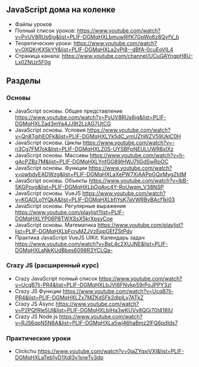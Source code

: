 ## JavaScript дома на коленке

* Файлы уроков
* Полный список уроков: https://www.youtube.com/watch?v=PvUV8RUs6ig&list=PLIF-DGMqHXLbmuwRIfK7GpWo6z8QyfV_b
* Теоретические уроки: https://www.youtube.com/watch?v=OXQKrKX5kYY&list=PLIF-DGMqHXLa2vPl8--dBfA-0cuEoVIL4
* Страница канала: https://www.youtube.com/channel/UCuGAYngpH8U-Lx0ZNUz5F0g

## Разделы

### Основы
* JavaScript основы. Общее представление https://www.youtube.com/watch?v=PvUV8RUs6ig&list=PLIF-DGMqHXLZad3mYa4JJ9t2LzAG7UtCG
* JavaScript основы. Условия https://www.youtube.com/watch?v=Qn8TgjhEOFk&list=PLIF-DGMqHXLYk5dC_vmUZhWZV59UklC0H
* JavaScript основы. Циклы https://www.youtube.com/watch?v=-n3Cg7FM7ok&list=PLIF-DGMqHXLZ0S-UYSBFpNEULUWR8xIXz
* JavaScript основы. Массивы https://www.youtube.com/watch?v=h-gAcPZBz7M&list=PLIF-DGMqHXLYnfGG89IHWJ7IlGdSwRpOC
* JavaScript основы. Функции https://www.youtube.com/watch?v=pwbdyEADWzg&list=PLIF-DGMqHXLaXePW7XiAAPpGQxMygZtdM
* JavaScript основы. Объекты https://www.youtube.com/watch?v=lbB-5KGPoyg&list=PLIF-DGMqHXLbOgAvc4Y-RoUwqm_V38NSP
* JavaScript основы. VueJS https://www.youtube.com/watch?v=KGAOLo1YQkA&list=PLIF-DGMqHXLbfiYsK7aVWRByBAcf1kl03
* JavaScript основы. Регулярные выражения https://www.youtube.com/playlist?list=PLIF-DGMqHXLYP06P8TWXSsX5krXpsyCoe
* JavaScript основы. Математика https://www.youtube.com/playlist?list=PLIF-DGMqHXLbFcruMZJVzEppGEfZStPdv
* Практика JavaScript VueJS UIKit. Календарь задач https://www.youtube.com/watch?v=BeL4c2XUJNE&list=PLIF-DGMqHXLaNkKUdBbes6098R3YCLQa-

### Crazy JS (расширенный курс)
* Crazy JavaScript полный список https://www.youtube.com/watch?v=UcqB7li-PR4&list=PLIF-DGMqHXLbJVI6FNvkp59rPoJPPY3zl
* Crazy JS Функции https://www.youtube.com/watch?v=UcqB7li-PR4&list=PLIF-DGMqHXLZx7MZKdSFk2dlplLy7ATkZ
* Crazy JS Async https://www.youtube.com/watch?v=P2PQfRIe5UI&list=PLIF-DGMqHXLblHa3wKUVy8QGj70t418IU
* Crazy JS Node.js https://www.youtube.com/watch?v=RJS6qpN5N8A&list=PLIF-DGMqHXLa5wj46haBmz2lFQ6pdIds7

### Практические уроки
* Clickchu https://www.youtube.com/watch?v=0jaZYqxiVXI&list=PLIF-DGMqHXLaTeb1yD1Xdl3v1sjwTv3dp
